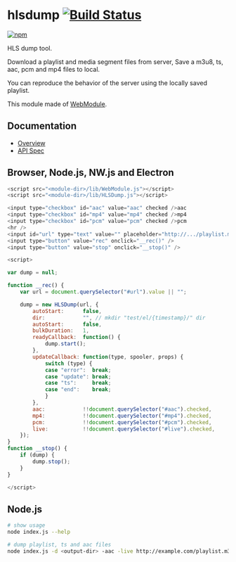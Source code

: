 # hlsdump [![Build Status](https://travis-ci.org/uupaa/hlsdump.svg)](https://travis-ci.org/uupaa/hlsdump)

[![npm](https://nodei.co/npm/uupaa.hlsdump.svg?downloads=true&stars=true)](https://nodei.co/npm/uupaa.hlsdump/)

HLS dump tool.

Download a playlist and media segment files from server, Save a m3u8, ts, aac, pcm and mp4 files to local.

You can reproduce the behavior of the server using the locally saved playlist.

This module made of [WebModule](https://github.com/uupaa/WebModule).

## Documentation
- [Overview](https://github.com/uupaa/hlsdump/wiki/)
- [API Spec](https://github.com/uupaa/hlsdump/wiki/)

## Browser, Node.js, NW.js and Electron

```js
<script src="<module-dir>/lib/WebModule.js"></script>
<script src="<module-dir>/lib/HLSDump.js"></script>

<input type="checkbox" id="aac" value="aac" checked />aac
<input type="checkbox" id="mp4" value="mp4" checked />mp4
<input type="checkbox" id="pcm" value="pcm" checked />pcm
<hr />
<input id="url" type="text" value="" placeholder="http://.../playlist.m3u8" style="width:40%" />
<input type="button" value="rec" onclick="__rec()" />
<input type="button" value="stop" onclick="__stop()" />

<script>

var dump = null;

function __rec() {
    var url = document.querySelector("#url").value || "";

    dump = new HLSDump(url, {
        autoStart:      false,
        dir:            "", // mkdir "test/el/{timestamp}/" dir
        autoStart:      false,
        bulkDuration:   1,
        readyCallback:  function() {
            dump.start();
        },
        updateCallback: function(type, spooler, props) {
            switch (type) {
            case "error":  break;
            case "update": break;
            case "ts":     break;
            case "end":    break;
            }
        },
        aac:            !!document.querySelector("#aac").checked,
        mp4:            !!document.querySelector("#mp4").checked,
        pcm:            !!document.querySelector("#pcm").checked,
        live:           !!document.querySelector("#live").checked,
    });
}
function __stop() {
    if (dump) {
        dump.stop();
    }
}

</script>
```

## Node.js

```sh
# show usage
node index.js --help

# dump playlist, ts and aac files
node index.js -d <output-dir> -aac -live http://example.com/playlist.m3u8
```

